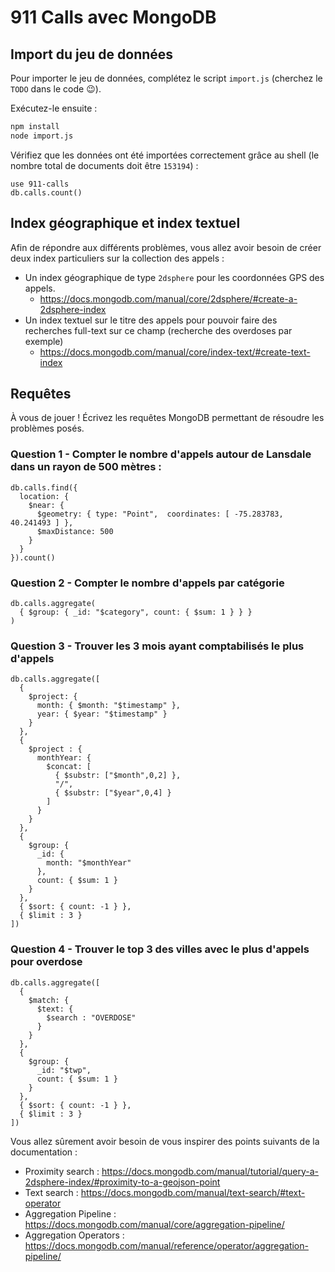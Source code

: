 # 911 Calls avec MongoDB

## Import du jeu de données

Pour importer le jeu de données, complétez le script `import.js` (cherchez le `TODO` dans le code :wink:).

Exécutez-le ensuite :

```bash
npm install
node import.js
```

Vérifiez que les données ont été importées correctement grâce au shell (le nombre total de documents doit être `153194`) :

```
use 911-calls
db.calls.count()
```

## Index géographique et index textuel

Afin de répondre aux différents problèmes, vous allez avoir besoin de créer deux index particuliers sur la collection des appels :

* Un index géographique de type `2dsphere` pour les coordonnées GPS des appels.
  * https://docs.mongodb.com/manual/core/2dsphere/#create-a-2dsphere-index
* Un index textuel sur le titre des appels pour pouvoir faire des recherches full-text sur ce champ (recherche des overdoses par exemple)
  * https://docs.mongodb.com/manual/core/index-text/#create-text-index

## Requêtes

À vous de jouer ! Écrivez les requêtes MongoDB permettant de résoudre les problèmes posés.

### Question 1 - Compter le nombre d'appels autour de Lansdale dans un rayon de 500 mètres :
```
db.calls.find({
  location: {
    $near: {
      $geometry: { type: "Point",  coordinates: [ -75.283783, 40.241493 ] },
      $maxDistance: 500
    }
  }
}).count()
```

### Question 2 - Compter le nombre d'appels par catégorie
```
db.calls.aggregate(
  { $group: { _id: "$category", count: { $sum: 1 } } } 
)
```

### Question 3 - Trouver les 3 mois ayant comptabilisés le plus d'appels
```
db.calls.aggregate([
  {
    $project: {
      month: { $month: "$timestamp" },
      year: { $year: "$timestamp" }
    }
  },
  {
    $project : {
      monthYear: { 
        $concat: [ 
          { $substr: ["$month",0,2] },
          "/",
          { $substr: ["$year",0,4] } 
        ]
      }
    }
  }, 
  { 
    $group: {
      _id: {
        month: "$monthYear"
      },
      count: { $sum: 1 }
    }
  },
  { $sort: { count: -1 } },
  { $limit : 3 }
])
```

### Question 4 - Trouver le top 3 des villes avec le plus d'appels pour overdose
```
db.calls.aggregate([
  {
    $match: {
      $text: {
        $search : "OVERDOSE"
      }
    }
  },
  {
    $group: {
      _id: "$twp",
      count: { $sum: 1 }
    }
  },
  { $sort: { count: -1 } },
  { $limit : 3 }
])
```

Vous allez sûrement avoir besoin de vous inspirer des points suivants de la documentation :

* Proximity search : https://docs.mongodb.com/manual/tutorial/query-a-2dsphere-index/#proximity-to-a-geojson-point
* Text search : https://docs.mongodb.com/manual/text-search/#text-operator
* Aggregation Pipeline : https://docs.mongodb.com/manual/core/aggregation-pipeline/
* Aggregation Operators : https://docs.mongodb.com/manual/reference/operator/aggregation-pipeline/
